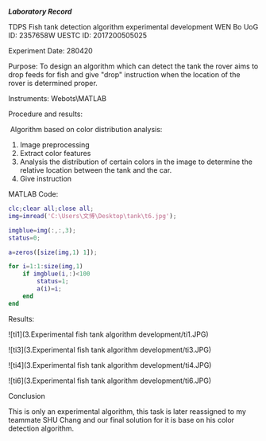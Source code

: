 ***Laboratory Record***

TDPS Fish tank detection algorithm experimental development 
WEN Bo 
UoG ID: 2357658W
UESTC ID: 2017200505025

Experiment Date: 280420

Purpose: To design an algorithm which can detect the tank the rover aims to drop feeds for fish and give "drop" instruction when the location of the rover is determined proper.

Instruments: Webots\MATLAB

Procedure and results:

​    Algorithm based on color distribution analysis: 

1.   Image preprocessing
2.   Extract color features
3.   Analysis the distribution of certain colors in the image to determine the relative location between the tank and the car.
4.   Give instruction



MATLAB Code:

```matlab
clc;clear all;close all;
img=imread('C:\Users\文博\Desktop\tank\t6.jpg');

imgblue=img(:,:,3);
status=0;

a=zeros([size(img,1) 1]);

for i=1:1:size(img,1)
    if imgblue(i,:)<100
        status=1;
        a(i)=i;
    end
end
```



Results:

![ti1](3.Experimental fish tank algorithm development/ti1.JPG)

![ti3](3.Experimental fish tank algorithm development/ti3.JPG)

![ti4](3.Experimental fish tank algorithm development/ti4.JPG)

![ti6](3.Experimental fish tank algorithm development/ti6.JPG)



Conclusion

This is only an experimental algorithm, this task is later reassigned to my teammate SHU Chang and our final solution for it is base on his color detection algorithm.